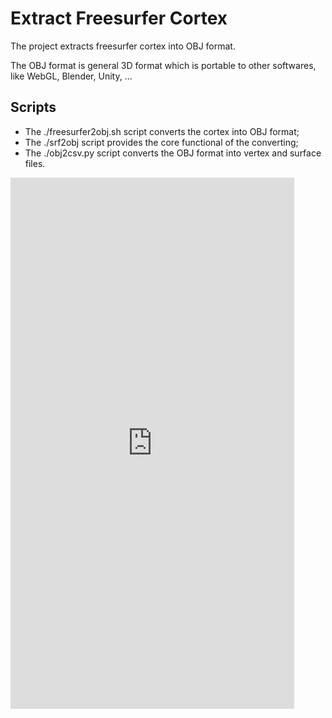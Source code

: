 # Extract Freesurfer Cortex

The project extracts freesurfer cortex into OBJ format.

The OBJ format is general 3D format which is portable to other softwares,
like WebGL, Blender, Unity, ...

## Scripts

-   The ./freesurfer2obj.sh script converts the cortex into OBJ format;
-   The ./srf2obj script provides the core functional of the converting;
-   The ./obj2csv.py script converts the OBJ format into vertex and surface files.

 <iframe height=850 width=90% src="https://observablehq.com/@listenzcc/free-surfer-cortex" frameborder=0 >
 </iframe>
